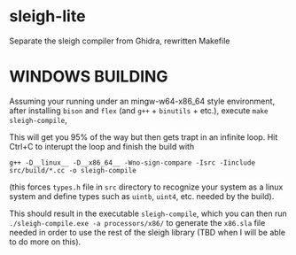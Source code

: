 # sleigh-lite
Separate the sleigh compiler from Ghidra, rewritten Makefile

# WINDOWS BUILDING
Assuming your running under an mingw-w64-x86_64 style environment, after installing `bison` and `flex` (and `g++` + `binutils` + etc.), 
execute `make sleigh-compile`, 

This will get you 95% of the way but then gets trapt in an infinite loop.
Hit Ctrl+C to interupt the loop and finish the build with

`g++ -D__linux__ -D__x86_64__ -Wno-sign-compare -Isrc -Iinclude src/build/*.cc -o sleigh-compile`

(this forces `types.h` file in `src` directory to recognize your system as a linux system and define types such as `uintb`, `uint4`, etc. needed by the build).

This should result in the executable `sleigh-compile`, which you can then run `./sleigh-compile.exe -a processors/x86/` to generate the `x86.sla` file needed in order to use the rest of the sleigh library (TBD when I will be able to do more on this).
